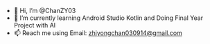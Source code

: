 - 👋 Hi, I’m @ChanZY03
- 🌱 I’m currently learning Android Studio Kotlin and Doing Final Year Project with AI
- 📫 Reach me using Email: zhiyongchan030914@gmail.com

<!---
ChanZY03/ChanZY03 is a ✨ special ✨ repository because its `README.md` (this file) appears on your GitHub profile.
You can click the Preview link to take a look at your changes.
--->
